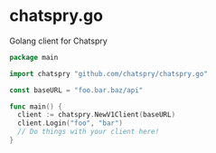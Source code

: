 chatspry.go
===========

Golang client for Chatspry

```go
package main

import chatspry "github.com/chatspry/chatspry.go"

const baseURL = "foo.bar.baz/api"

func main() {
  client := chatspry.NewV1Client(baseURL)
  client.Login("foo", "bar")
  // Do things with your client here!
}
```
